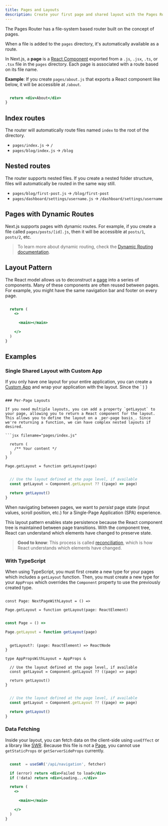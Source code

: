 ```yaml
---
title: Pages and Layouts
description: Create your first page and shared layout with the Pages Router.
---
```


The Pages Router has a file-system based router built on the concept of pages.

When a file is added to the `pages` directory, it's automatically available as a route.

In Next.js, a **page** is a [React Component](https://react.dev/learn/your-first-component) exported from a `.js`, `.jsx`, `.ts`, or `.tsx` file in the `pages` directory. Each page is associated with a route based on its file name.

**Example**: If you create `pages/about.js` that exports a React component like below, it will be accessible at `/about`.

```jsx

  return <div>About</div>
}
```

## Index routes

The router will automatically route files named `index` to the root of the directory.

- `pages/index.js` → `/`
- `pages/blog/index.js` → `/blog`

## Nested routes

The router supports nested files. If you create a nested folder structure, files will automatically be routed in the same way still.

- `pages/blog/first-post.js` → `/blog/first-post`
- `pages/dashboard/settings/username.js` → `/dashboard/settings/username`

## Pages with Dynamic Routes

Next.js supports pages with dynamic routes. For example, if you create a file called `pages/posts/[id].js`, then it will be accessible at `posts/1`, `posts/2`, etc.

> To learn more about dynamic routing, check the [Dynamic Routing documentation](/docs/pages/building-your-application/routing/dynamic-routes).

## Layout Pattern

The React model allows us to deconstruct a [page](/docs/pages/building-your-application/routing/pages-and-layouts) into a series of components. Many of these components are often reused between pages. For example, you might have the same navigation bar and footer on every page.

```jsx filename="components/layout.js"

  return (
    <>

      <main></main>

    </>
  )
}
```

## Examples

### Single Shared Layout with Custom App

If you only have one layout for your entire application, you can create a [Custom App](/docs/pages/building-your-application/routing/custom-app) and wrap your application with the layout. Since the `
)
}

````

### Per-Page Layouts

If you need multiple layouts, you can add a property `getLayout` to your page, allowing you to return a React component for the layout. This allows you to define the layout on a _per-page basis_. Since we're returning a function, we can have complex nested layouts if desired.

```jsx filename="pages/index.js"

  return (
    /** Your content */
  )
}

Page.getLayout = function getLayout(page)
````

```jsx filename="pages/_app.js"

  // Use the layout defined at the page level, if available
  const getLayout = Component.getLayout ?? ((page) => page)

  return getLayout()
}
```

When navigating between pages, we want to _persist_ page state (input values, scroll position, etc.) for a Single-Page Application (SPA) experience.

This layout pattern enables state persistence because the React component tree is maintained between page transitions. With the component tree, React can understand which elements have changed to preserve state.

> **Good to know**: This process is called [reconciliation](https://react.dev/learn/preserving-and-resetting-state), which is how React understands which elements have changed.

### With TypeScript

When using TypeScript, you must first create a new type for your pages which includes a `getLayout` function. Then, you must create a new type for your `AppProps` which overrides the `Component` property to use the previously created type.

```tsx filename="pages/index.tsx" switcher

const Page: NextPageWithLayout = () =>

Page.getLayout = function getLayout(page: ReactElement)

```

```jsx filename="pages/index.js" switcher

const Page = () =>

Page.getLayout = function getLayout(page)

```

```tsx filename="pages/_app.tsx" switcher

  getLayout?: (page: ReactElement) => ReactNode
}

type AppPropsWithLayout = AppProps &

  // Use the layout defined at the page level, if available
  const getLayout = Component.getLayout ?? ((page) => page)

  return getLayout()
}
```

```jsx filename="pages/_app.js" switcher

  // Use the layout defined at the page level, if available
  const getLayout = Component.getLayout ?? ((page) => page)

  return getLayout()
}
```

### Data Fetching

Inside your layout, you can fetch data on the client-side using `useEffect` or a library like [SWR](https://swr.vercel.app/). Because this file is not a [Page](/docs/pages/building-your-application/routing/pages-and-layouts), you cannot use `getStaticProps` or `getServerSideProps` currently.

```jsx filename="components/layout.js"

  const  = useSWR('/api/navigation', fetcher)

  if (error) return <div>Failed to load</div>
  if (!data) return <div>Loading...</div>

  return (
    <>

      <main></main>

    </>
  )
}
```
